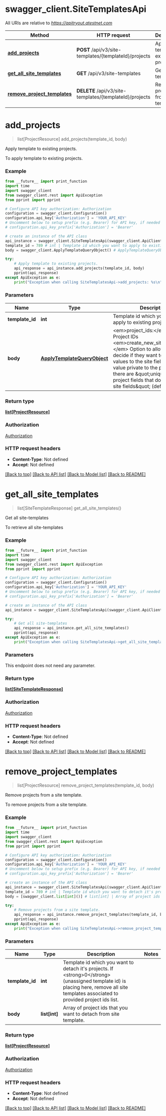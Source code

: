 # swagger_client.SiteTemplatesApi

All URIs are relative to *https://apitryout.qtestnet.com*

Method | HTTP request | Description
------------- | ------------- | -------------
[**add_projects**](SiteTemplatesApi.md#add_projects) | **POST** /api/v3/site-templates/{templateId}/projects | Apply template to existing projects.
[**get_all_site_templates**](SiteTemplatesApi.md#get_all_site_templates) | **GET** /api/v3/site-templates | Get all site-templates
[**remove_project_templates**](SiteTemplatesApi.md#remove_project_templates) | **DELETE** /api/v3/site-templates/{templateId}/projects | Remove projects from a site template.


# **add_projects**
> list[ProjectResource] add_projects(template_id, body)

Apply template to existing projects.

To apply template to existing projects.

### Example
```python
from __future__ import print_function
import time
import swagger_client
from swagger_client.rest import ApiException
from pprint import pprint

# Configure API key authorization: Authorization
configuration = swagger_client.Configuration()
configuration.api_key['Authorization'] = 'YOUR_API_KEY'
# Uncomment below to setup prefix (e.g. Bearer) for API key, if needed
# configuration.api_key_prefix['Authorization'] = 'Bearer'

# create an instance of the API class
api_instance = swagger_client.SiteTemplatesApi(swagger_client.ApiClient(configuration))
template_id = 789 # int | Template id which you want to apply to existing projects.
body = swagger_client.ApplyTemplateQueryObject() # ApplyTemplateQueryObject | <em>project_ids:</em>List of Project IDs  <em>create_new_site_field_values:</em> Option to allow user to decide if they want to create new values to the site fields or keep the value private to the project when there are \"unique values in project fields that do not exist in site fields\" (default: true).

try:
    # Apply template to existing projects.
    api_response = api_instance.add_projects(template_id, body)
    pprint(api_response)
except ApiException as e:
    print("Exception when calling SiteTemplatesApi->add_projects: %s\n" % e)
```

### Parameters

Name | Type | Description  | Notes
------------- | ------------- | ------------- | -------------
 **template_id** | **int**| Template id which you want to apply to existing projects. | 
 **body** | [**ApplyTemplateQueryObject**](ApplyTemplateQueryObject.md)| &lt;em&gt;project_ids:&lt;/em&gt;List of Project IDs  &lt;em&gt;create_new_site_field_values:&lt;/em&gt; Option to allow user to decide if they want to create new values to the site fields or keep the value private to the project when there are \&quot;unique values in project fields that do not exist in site fields\&quot; (default: true). | 

### Return type

[**list[ProjectResource]**](ProjectResource.md)

### Authorization

[Authorization](../README.md#Authorization)

### HTTP request headers

 - **Content-Type**: Not defined
 - **Accept**: Not defined

[[Back to top]](#) [[Back to API list]](../README.md#documentation-for-api-endpoints) [[Back to Model list]](../README.md#documentation-for-models) [[Back to README]](../README.md)

# **get_all_site_templates**
> list[SiteTemplateResponse] get_all_site_templates()

Get all site-templates

To retrieve all site-templates

### Example
```python
from __future__ import print_function
import time
import swagger_client
from swagger_client.rest import ApiException
from pprint import pprint

# Configure API key authorization: Authorization
configuration = swagger_client.Configuration()
configuration.api_key['Authorization'] = 'YOUR_API_KEY'
# Uncomment below to setup prefix (e.g. Bearer) for API key, if needed
# configuration.api_key_prefix['Authorization'] = 'Bearer'

# create an instance of the API class
api_instance = swagger_client.SiteTemplatesApi(swagger_client.ApiClient(configuration))

try:
    # Get all site-templates
    api_response = api_instance.get_all_site_templates()
    pprint(api_response)
except ApiException as e:
    print("Exception when calling SiteTemplatesApi->get_all_site_templates: %s\n" % e)
```

### Parameters
This endpoint does not need any parameter.

### Return type

[**list[SiteTemplateResponse]**](SiteTemplateResponse.md)

### Authorization

[Authorization](../README.md#Authorization)

### HTTP request headers

 - **Content-Type**: Not defined
 - **Accept**: Not defined

[[Back to top]](#) [[Back to API list]](../README.md#documentation-for-api-endpoints) [[Back to Model list]](../README.md#documentation-for-models) [[Back to README]](../README.md)

# **remove_project_templates**
> list[ProjectResource] remove_project_templates(template_id, body)

Remove projects from a site template.

To remove projects from a site template.

### Example
```python
from __future__ import print_function
import time
import swagger_client
from swagger_client.rest import ApiException
from pprint import pprint

# Configure API key authorization: Authorization
configuration = swagger_client.Configuration()
configuration.api_key['Authorization'] = 'YOUR_API_KEY'
# Uncomment below to setup prefix (e.g. Bearer) for API key, if needed
# configuration.api_key_prefix['Authorization'] = 'Bearer'

# create an instance of the API class
api_instance = swagger_client.SiteTemplatesApi(swagger_client.ApiClient(configuration))
template_id = 789 # int | Template id which you want to detach it's projects. If <strong>0</strong> (unassigned template id) is placing here, remove all site templates associated to provided project ids list.
body = [swagger_client.list[int]()] # list[int] | Array of project ids that you want to detach from site template.

try:
    # Remove projects from a site template.
    api_response = api_instance.remove_project_templates(template_id, body)
    pprint(api_response)
except ApiException as e:
    print("Exception when calling SiteTemplatesApi->remove_project_templates: %s\n" % e)
```

### Parameters

Name | Type | Description  | Notes
------------- | ------------- | ------------- | -------------
 **template_id** | **int**| Template id which you want to detach it&#39;s projects. If &lt;strong&gt;0&lt;/strong&gt; (unassigned template id) is placing here, remove all site templates associated to provided project ids list. | 
 **body** | **list[int]**| Array of project ids that you want to detach from site template. | 

### Return type

[**list[ProjectResource]**](ProjectResource.md)

### Authorization

[Authorization](../README.md#Authorization)

### HTTP request headers

 - **Content-Type**: Not defined
 - **Accept**: Not defined

[[Back to top]](#) [[Back to API list]](../README.md#documentation-for-api-endpoints) [[Back to Model list]](../README.md#documentation-for-models) [[Back to README]](../README.md)

